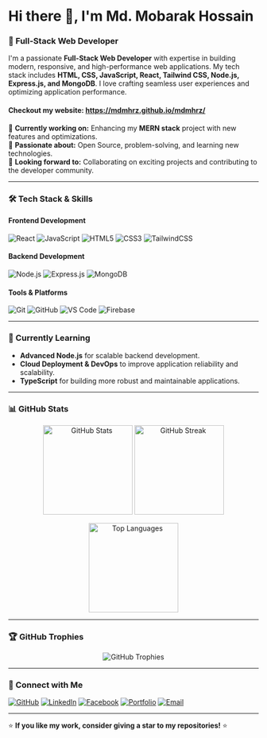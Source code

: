 # Hi there 👋, I'm Md. Mobarak Hossain  
### 🚀 Full-Stack Web Developer 

I'm a passionate **Full-Stack Web Developer** with expertise in building modern, responsive, and high-performance web applications. My tech stack includes **HTML, CSS, JavaScript, React, Tailwind CSS, Node.js, Express.js, and MongoDB**. I love crafting seamless user experiences and optimizing application performance.

#### Checkout my website: https://mdmhrz.github.io/mdmhrz/

🔹 **Currently working on:** Enhancing my **MERN stack** project with new features and optimizations.  
🔹 **Passionate about:** Open Source, problem-solving, and learning new technologies.  
🔹 **Looking forward to:** Collaborating on exciting projects and contributing to the developer community.  

---

### 🛠 Tech Stack & Skills  

#### **Frontend Development**  
![React](https://img.shields.io/badge/React-61DAFB?style=for-the-badge&logo=react&logoColor=black)
![JavaScript](https://img.shields.io/badge/JavaScript-F7DF1E?style=for-the-badge&logo=javascript&logoColor=black)
![HTML5](https://img.shields.io/badge/HTML5-E34F26?style=for-the-badge&logo=html5&logoColor=white)
![CSS3](https://img.shields.io/badge/CSS3-1572B6?style=for-the-badge&logo=css3&logoColor=white)
![TailwindCSS](https://img.shields.io/badge/Tailwind_CSS-38B2AC?style=for-the-badge&logo=tailwind-css&logoColor=white)

#### **Backend Development**  
![Node.js](https://img.shields.io/badge/Node.js-339933?style=for-the-badge&logo=node.js&logoColor=white)
![Express.js](https://img.shields.io/badge/Express.js-000000?style=for-the-badge&logo=express&logoColor=white)
![MongoDB](https://img.shields.io/badge/MongoDB-47A248?style=for-the-badge&logo=mongodb&logoColor=white)

#### **Tools & Platforms**  
![Git](https://img.shields.io/badge/Git-F05032?style=for-the-badge&logo=git&logoColor=white)
![GitHub](https://img.shields.io/badge/GitHub-181717?style=for-the-badge&logo=github&logoColor=white)
![VS Code](https://img.shields.io/badge/VS_Code-007ACC?style=for-the-badge&logo=visual-studio-code&logoColor=white)
![Firebase](https://img.shields.io/badge/Firebase-FFCA28?style=for-the-badge&logo=firebase&logoColor=black)

---

### 🌱 Currently Learning  
- **Advanced Node.js** for scalable backend development.  
- **Cloud Deployment & DevOps** to improve application reliability and scalability.  
- **TypeScript** for building more robust and maintainable applications.  

---

### 📊 GitHub Stats  

<p align="center">
  <img src="https://github-readme-stats.vercel.app/api?username=mdmhrz&show_icons=true&theme=default" alt="GitHub Stats" height="180px"/>
  <img src="https://github-readme-streak-stats.herokuapp.com/?user=mdmhrz&theme=default" alt="GitHub Streak" height="180px"/>
</p>

<p align="center">
  <img src="https://github-readme-stats.vercel.app/api/top-langs/?username=mdmhrz&layout=compact&theme=default" alt="Top Languages" height="180px"/>
</p>

---

### 🏆 GitHub Trophies  
<p align="center">
  <img src="https://github-profile-trophy.vercel.app/?username=mdmhrz&theme=flat&row=1&column=7" alt="GitHub Trophies" />
</p>

---

### 🤝 Connect with Me  

[![GitHub](https://img.shields.io/badge/GitHub-181717?style=for-the-badge&logo=github&logoColor=white)](https://github.com/mdmhrz)
[![LinkedIn](https://img.shields.io/badge/LinkedIn-0077B5?style=for-the-badge&logo=linkedin&logoColor=white)](https://www.linkedin.com/in/mdmhrz)
[![Facebook](https://img.shields.io/badge/Facebook-1877F2?style=for-the-badge&logo=facebook&logoColor=white)](https://www.facebook.com/mdmhrz)
[![Portfolio](https://img.shields.io/badge/Portfolio-FF7139?style=for-the-badge&logo=Firefox-Browser&logoColor=white)](https://github.com/mdmhrz)
[![Email](https://img.shields.io/badge/Email-D14836?style=for-the-badge&logo=gmail&logoColor=white)](mailto:your-email@example.com)

---

⭐ **If you like my work, consider giving a star to my repositories!** ⭐  
